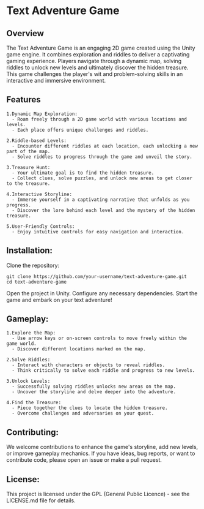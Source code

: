 # Text Adventure Game

## Overview
The Text Adventure Game is an engaging 2D game created using the Unity game engine. It combines exploration and riddles to deliver a captivating gaming experience. 
Players navigate through a dynamic map, solving riddles to unlock new levels and ultimately discover the hidden treasure. This game challenges the player's wit 
and problem-solving skills in an interactive and immersive environment.

## Features
    1.Dynamic Map Exploration:
      - Roam freely through a 2D game world with various locations and levels.
      - Each place offers unique challenges and riddles.

    2.Riddle-based Levels:
      - Encounter different riddles at each location, each unlocking a new part of the map.
      - Solve riddles to progress through the game and unveil the story.

    3.Treasure Hunt:
      - Your ultimate goal is to find the hidden treasure.
      - Collect clues, solve puzzles, and unlock new areas to get closer to the treasure.

    4.Interactive Storyline:
      - Immerse yourself in a captivating narrative that unfolds as you progress.
      - Discover the lore behind each level and the mystery of the hidden treasure.

    5.User-Friendly Controls:
      - Enjoy intuitive controls for easy navigation and interaction.

## Installation:

  Clone the repository:

    git clone https://github.com/your-username/text-adventure-game.git
    cd text-adventure-game

  Open the project in Unity.
  Configure any necessary dependencies.
  Start the game and embark on your text adventure!

## Gameplay:

    1.Explore the Map:
      - Use arrow keys or on-screen controls to move freely within the game world.
      - Discover different locations marked on the map.

    2.Solve Riddles:
      - Interact with characters or objects to reveal riddles.
      - Think critically to solve each riddle and progress to new levels.

    3.Unlock Levels:
      - Successfully solving riddles unlocks new areas on the map.
      - Uncover the storyline and delve deeper into the adventure.

    4.Find the Treasure:
      - Piece together the clues to locate the hidden treasure.
      - Overcome challenges and adversaries on your quest.

## Contributing:
  We welcome contributions to enhance the game's storyline, add new levels, or improve gameplay mechanics. 
  If you have ideas, bug reports, or want to contribute code, please open an issue or make a pull request.

## License:
  This project is licensed under the GPL (General Public Licence) - see the LICENSE.md file for details.
